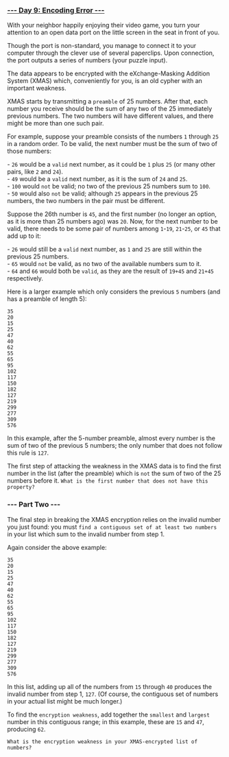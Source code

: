 ### [--- Day 9: Encoding Error ---](https://adventofcode.com/2020/day/9)

With your neighbor happily enjoying their video game, you turn your attention to an open data port on the little screen in the seat in front of you.

Though the port is non-standard, you manage to connect it to your computer through the clever use of several paperclips. Upon connection, the port outputs a series of numbers (your puzzle input).

The data appears to be encrypted with the eXchange-Masking Addition System (XMAS) which, conveniently for you, is an old cypher with an important weakness.

XMAS starts by transmitting a `preamble` of 25 numbers. After that, each number you receive should be the sum of any two of the 25 immediately previous numbers. The two numbers will have different values, and there might be more than one such pair.

For example, suppose your preamble consists of the numbers `1` through `25` in a random order. To be valid, the next number must be the sum of two of those numbers:

\- `26` would be a `valid` next number, as it could be `1` plus `25` (or many other pairs, like `2` and `24`).\
\- `49` would be a `valid` next number, as it is the sum of `24` and `25`.\
\- `100` would `not` be valid; no two of the previous 25 numbers sum to `100`.\
\- `50` would also `not` be valid; although `25` appears in the previous 25 numbers, the two numbers in the pair must be different.

Suppose the 26th number is `45`, and the first number (no longer an option, as it is more than 25 numbers ago) was `20`. Now, for the next number to be valid, there needs to be some pair of numbers among `1`-`19`, `21`-`25`, or `45` that add up to it:

\- `26` would still be a `valid` next number, as `1` and `25` are still within the previous 25 numbers.\
\- `65` would `not` be valid, as no two of the available numbers sum to it.\
\- `64` and `66` would both be `valid`, as they are the result of `19+45` and `21+45` respectively.

Here is a larger example which only considers the previous `5` numbers (and has a preamble of length 5):

```
35
20
15
25
47
40
62
55
65
95
102
117
150
182
127
219
299
277
309
576
```

In this example, after the 5-number preamble, almost every number is the sum of two of the previous 5 numbers; the only number that does not follow this rule is `127`.

The first step of attacking the weakness in the XMAS data is to find the first number in the list (after the preamble) which is `not` the sum of two of the 25 numbers before it. `What is the first number that does not have this property?`

### --- Part Two ---

The final step in breaking the XMAS encryption relies on the invalid number you just found: you must `find a contiguous set of at least two numbers` in your list which sum to the invalid number from step 1.

Again consider the above example:

```
35
20
15
25
47
40
62
55
65
95
102
117
150
182
127
219
299
277
309
576
```

In this list, adding up all of the numbers from `15` through `40` produces the invalid number from step 1, `127`. (Of course, the contiguous set of numbers in your actual list might be much longer.)

To find the `encryption weakness`, add together the `smallest` and `largest` number in this contiguous range; in this example, these are `15` and `47`, producing `62`.

`What is the encryption weakness in your XMAS-encrypted list of numbers?`